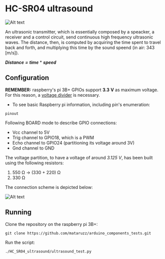 # HC-SR04 ultrasound
![Alt text](https://github.com/mataruzz/arduino_components_tests/blob/main/HC_SR04_ultrasound/images/HC-SR04-Ultrasonic-Sensor.jpg)

An ultrasonic transmitter, which is essentially composed by a speacker, a receiver and a control circuit, send continuous high frequency ultrasonic waves. The distance, then, is computed by acquiring the time spent to travel back and forth, and multiplying this time by the sound speend (in air: 343 [m/s]).

***Distance*** ***=*** ***time*** * ***speed***

## Configuration
**REMEMBER:** raspberry's pi 3B+ GPIOs support **3.3** **V** as maximum voltage. For this reason, a [voltage divider](https://en.wikipedia.org/wiki/Voltage_divider) is necessary.

- To see basic Raspberry pi information, including pin's enumeration:
```
pinout
```
Following BOARD mode to describe GPIO connections: 
- Vcc channel to 5V
- Trig channel to GPIO18, which is a PWM
- Echo channel to GPIO24 (partitioning its voltage around 3V)
- Gnd channel to GND

The voltage partition, to have a voltage of around *3.125* *V*, has been built using the following resistors:
1. 550 Ω -> (330 + 220) Ω
2. 330 Ω 

The connection scheme is depicted below:

![Alt text](https://github.com/mataruzz/arduino_components_tests/blob/main/HC_SR04_ultrasound/images/wiring_connection_HC_SR04.png)

## Running
Clone the repository on the raspberry pi 3B+:
```  
git clone https://github.com/mataruzz/arduino_components_tests.git
```
Run the script:
```
./HC_SR04_ultrasound/ultrasound_test.py
```

